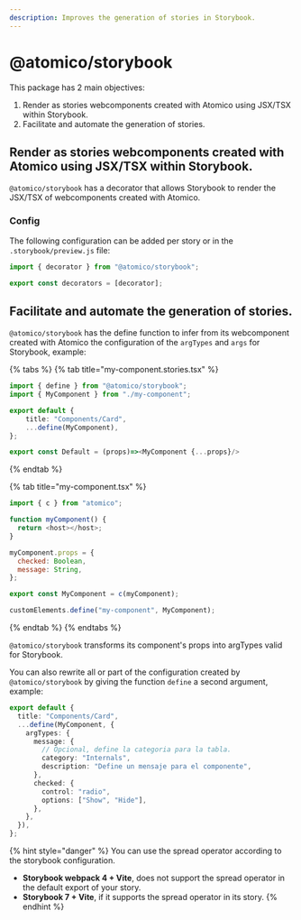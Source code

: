 ```yaml
---
description: Improves the generation of stories in Storybook.
---
```


# @atomico/storybook

This package has 2 main objectives:

1. Render as stories webcomponents created with Atomico using JSX/TSX within Storybook.
2. Facilitate and automate the generation of stories.

## Render as stories webcomponents created with Atomico using JSX/TSX within Storybook.

`@atomico/storybook` has a decorator that allows Storybook to render the JSX/TSX of webcomponents created with Atomico.

### **Config**

The following configuration can be added per story or in the `.storybook/preview.js` file:

```javascript
import { decorator } from "@atomico/storybook";

export const decorators = [decorator];
```

## Facilitate and automate the generation of stories.

`@atomico/storybook` has the define function to infer from its webcomponent created with Atomico the configuration of the `argTypes` and `args` for Storybook, example:

{% tabs %}
{% tab title="my-component.stories.tsx" %}
```typescript
import { define } from "@atomico/storybook";
import { MyComponent } from "./my-component";

export default {
    title: "Components/Card",
    ...define(MyComponent),
};

export const Default = (props)=><MyComponent {...props}/>
```
{% endtab %}

{% tab title="my-component.tsx" %}
```javascript
import { c } from "atomico";

function myComponent() {
  return <host></host>;
}

myComponent.props = {
  checked: Boolean,
  message: String,
};

export const MyComponent = c(myComponent);

customElements.define("my-component", MyComponent);
```
{% endtab %}
{% endtabs %}

`@atomico/storybook` transforms its component's props into argTypes valid for Storybook.

You can also rewrite all or part of the configuration created by `@atomico/storybook` by giving the function `define` a second argument, example:

```typescript
export default {
  title: "Components/Card",
  ...define(MyComponent, {
    argTypes: {
      message: {
        // Opcional, define la categoria para la tabla.
        category: "Internals",
        description: "Define un mensaje para el componente",
      },
      checked: {
        control: "radio",
        options: ["Show", "Hide"],
      },
    },
  }),
};

```

{% hint style="danger" %}
You can use the spread operator according to the storybook configuration.&#x20;

* **Storybook webpack 4 + Vite**, does not support the spread operator in the default export of your story.&#x20;
* **Storybook 7 + Vite**, if it supports the spread operator in its story.
{% endhint %}

